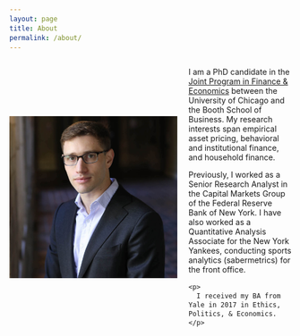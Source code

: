 ```yaml
---
layout: page
title: About
permalink: /about/
---
```





 <div style="display: flex; align-items: center; gap: 20px;">
  <img src="/pdfs/Ben-060_cropped2.jpg" alt="Profile Picture" width="300"/>

  <div>
    <p>
      I am a PhD candidate in the <a href="http://financialeconomics.uchicago.edu">Joint Program in Finance & Economics</a> between the University of Chicago and the Booth School of Business. 
      My research interests span empirical asset pricing, behavioral and institutional finance, and household finance.
    </p>
    <p>
      Previously, I worked as a Senior Research Analyst in the Capital Markets Group of the Federal Reserve Bank of New York. I have also worked as a Quantitative Analysis Associate for the New York Yankees, conducting sports analytics (sabermetrics) for the front office.
    </p>
    
    <p>
      I received my BA from Yale in 2017 in Ethics, Politics, & Economics.
    </p>
    
    
  </div>
</div>


